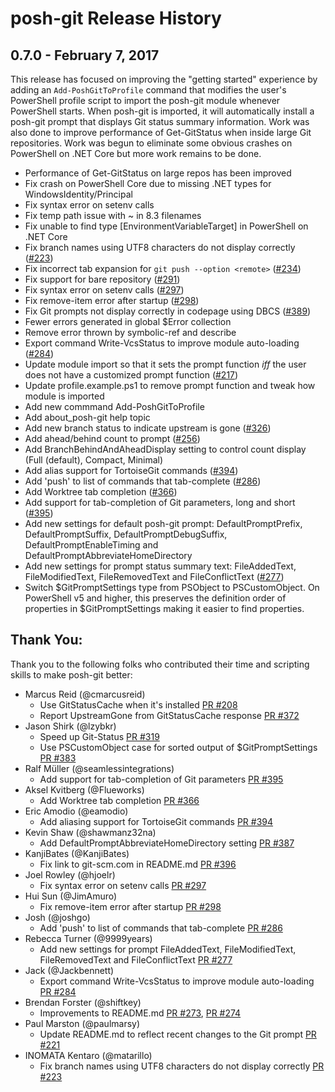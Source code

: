 # posh-git Release History

## 0.7.0 - February 7, 2017
This release has focused on improving the "getting started" experience by adding an `Add-PoshGitToProfile` command that
modifies the user's PowerShell profile script to import the posh-git module whenever PowerShell starts.
When posh-git is imported, it will automatically install a posh-git prompt that displays Git status summary information.
Work was also done to improve performance of Get-GitStatus when inside large Git repositories.
Work was begun to eliminate some obvious crashes on PowerShell on .NET Core but more work remains to be done.

- Performance of Get-GitStatus on large repos has been improved
- Fix crash on PowerShell Core due to missing .NET types for WindowsIdentity/Principal
- Fix syntax error on setenv calls
- Fix temp path issue with ~ in 8.3 filenames
- Fix unable to find type [EnvironmentVariableTarget] in PowerShell on .NET Core
- Fix branch names using UTF8 characters do not display correctly ([#223](https://github.com/dahlbyk/posh-git/pull/223))
- Fix incorrect tab expansion for `git push --option <remote>` ([#234](https://github.com/dahlbyk/posh-git/issues/234))
- Fix support for bare repository ([#291](https://github.com/dahlbyk/posh-git/issues/291))
- Fix syntax error on setenv calls ([#297](https://github.com/dahlbyk/posh-git/pull/297))
- Fix remove-item error after startup ([#298](https://github.com/dahlbyk/posh-git/issues/298))
- Fix Git prompts not display correctly in codepage using DBCS ([#389](https://github.com/dahlbyk/posh-git/issues/389))
- Fewer errors generated in global $Error collection
- Remove error thrown by symbolic-ref and describe
- Export command Write-VcsStatus to improve module auto-loading ([#284](https://github.com/dahlbyk/posh-git/pull/284))
- Update module import so that it sets the prompt function *iff* the user does not have a customized prompt function ([#217](https://github.com/dahlbyk/posh-git/issues/217))
- Update profile.example.ps1 to remove prompt function and tweak how module is imported
- Add new commmand Add-PoshGitToProfile
- Add about_posh-git help topic
- Add new branch status to indicate upstream is gone ([#326](https://github.com/dahlbyk/posh-git/pull/326))
- Add ahead/behind count to prompt ([#256](https://github.com/dahlbyk/posh-git/pull/256))
- Add BranchBehindAndAheadDisplay setting to control count display (Full (default), Compact, Minimal)
- Add alias support for TortoiseGit commands ([#394](https://github.com/dahlbyk/posh-git/pull/394/files))
- Add 'push' to list of commands that tab-complete ([#286](https://github.com/dahlbyk/posh-git/pull/286))
- Add Worktree tab completion ([#366](https://github.com/dahlbyk/posh-git/pull/366))
- Add support for tab-completion of Git parameters, long and short ([#395](https://github.com/dahlbyk/posh-git/pull/395))
- Add new settings for default posh-git prompt: DefaultPromptPrefix, DefaultPromptSuffix, DefaultPromptDebugSuffix, DefaultPromptEnableTiming and DefaultPromptAbbreviateHomeDirectory
- Add new settings for prompt status summary text: FileAddedText, FileModifiedText, FileRemovedText and FileConflictText ([#277](https://github.com/dahlbyk/posh-git/pull/277/files))
- Switch $GitPromptSettings type from PSObject to PSCustomObject. On PowerShell v5 and higher, this preserves the definition order of properties in $GitPromptSettings making it easier to find properties.

## Thank You:
Thank you to the following folks who contributed their time and scripting skills to make posh-git better:

- Marcus Reid (@cmarcusreid)
  * Use GitStatusCache when it's installed [PR #208](https://github.com/dahlbyk/posh-git/pull/208)
  * Report UpstreamGone from GitStatusCache response [PR #372](https://github.com/dahlbyk/posh-git/pull/372)
- Jason Shirk (@lzybkr)
  * Speed up Git-Status [PR #319](https://github.com/dahlbyk/posh-git/pull/319)
  * Use PSCustomObject case for sorted output of $GitPromptSettings [PR #383](https://github.com/dahlbyk/posh-git/pull/382)
- Ralf Müller (@seamlessintegrations)
  * Add support for tab-completion of Git parameters [PR #395](https://github.com/dahlbyk/posh-git/pull/395)
- Aksel Kvitberg (@Flueworks)
  * Add Worktree tab completion [PR #366](https://github.com/dahlbyk/posh-git/pull/366)
- Eric Amodio (@eamodio)
  * Add aliasing support for TortoiseGit commands [PR #394](https://github.com/dahlbyk/posh-git/pull/394)
- Kevin Shaw (@shawmanz32na)
  * Add DefaultPromptAbbreviateHomeDirectory setting [PR #387](https://github.com/dahlbyk/posh-git/pull/387)
- KanjiBates (@KanjiBates)
  * Fix link to git-scm.com in README.md [PR #396](https://github.com/dahlbyk/posh-git/pull/396)
- Joel Rowley (@hjoelr)
  * Fix syntax error on setenv calls [PR #297](https://github.com/dahlbyk/posh-git/pull/297)
- Hui Sun (@JimAmuro)
  * Fix remove-item error after startup [PR #298](https://github.com/dahlbyk/posh-git/issues/298)
- Josh (@joshgo)
  * Add 'push' to list of commands that tab-complete [PR #286](https://github.com/dahlbyk/posh-git/pull/286)
- Rebecca Turner (@9999years)
  * Add new settings for prompt FileAddedText, FileModifiedText, FileRemovedText and FileConflictText [PR #277](https://github.com/dahlbyk/posh-git/pull/277/files)
- Jack (@Jackbennett)
  * Export command Write-VcsStatus to improve module auto-loading [PR #284](https://github.com/dahlbyk/posh-git/pull/284)
- Brendan Forster (@shiftkey)
  * Improvements to README.md [PR #273](https://github.com/dahlbyk/posh-git/pull/273), [PR #274](https://github.com/dahlbyk/posh-git/pull/274)
- Paul Marston (@paulmarsy)
  * Update README.md to reflect recent changes to the Git prompt [PR #221](https://github.com/dahlbyk/posh-git/pull/221)
- INOMATA Kentaro (@matarillo)
  * Fix branch names using UTF8 characters do not display correctly [PR #223](https://github.com/dahlbyk/posh-git/pull/223)
